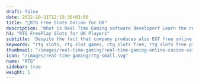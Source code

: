 ```yaml
---
draft: false
date: 2022-10-31T12:15:36+03:00
title: "🥇RTG Free Slots Online for UK"
description: 'What is Real Time Gaming software developer❓ Learn the review and find the list of online casino games and best paying slot machines that prepare for you big wins'
h1: "RTG FreePlay Slots for UK Players"
subtitle: 'Despite the fact that company produces also EGT free online casinos uk Live Dealer Games - Roulette, Blackjack and Baccarat, online Poker, Bingo, software for Mobile casino, Social gaming, Lottery and even Binary Options, particularly online Video Slots became their brand identity. You can find a lot of Playtech slots tips for beginners on the site. Some works are masterpieces and deserve a storm of applause.&nbsp;And this side of their production is the side we are most interested with. We are going to keep growing the set of Playtech free slots. Play the best slots &amp; new games gathered here for FREE running &amp; visit proven&nbsp;<a href="/real-money-online-casinos.html">best online casinos with real money</a>&nbsp;to spend your time earning.&nbsp;Register on RTG free slots online and enjoy the quality of games.'
keywords: "rtg slots, rtg slot games, rtg slots free, rtg slots free play, rtg slots online, rtg slot machine play for fun" 
thumbnail: "/images/real-time-gaming/real-time-gaming-online-casino-soft.png"
icon: "/images/real-time-gaming/rtg-small.svg"
name: "RTG"
sidebar: true
weight: 1
---
```


